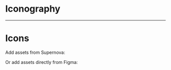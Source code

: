 
# Iconography

---

# Icons

Add assets from Supernova:

  
  


Or add assets directly from Figma:

  
  
